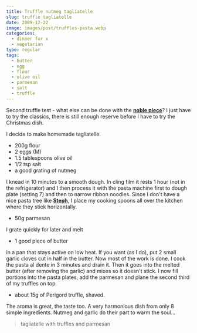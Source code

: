 ```yaml
---
title: Truffle nutmeg tagliatelle
slug: truffle tagliatelle
date: 2009-12-22
image: images/post/truffles-pasta.webp
categories: 
  - dinner for x
  - vegetarian
type: regular
tags: 
  - butter
  - egg
  - flour
  - olive oil
  - parmesan
  - salt
  - truffle
---
```


Second truffle test - what else can be done with the **[noble piece](../truffles)**? I just have to try the classics, there is still enough reserve before I have to try the Christmas dish.

I decide to make homemade tagliatelle.

* 200g flour 
* 2 eggs (M) 
* 1.5 tablespoons olive oil 
* 1/2 tsp salt 
* a good grating of nutmeg

I knead in 10 minutes to a smooth dough. In cling film it rests 1 hour (not in the refrigerator) and I then process it with the pasta machine first to dough plate (setting 7) and then to narrow ribbon noodles. Since I don't have a nice pasta tree like **[Steph](http://kuriositaetenladen.blogspot.com/2009/02/pastakolleg-teil-4-nudeln-trocknen.html)**, I place my cooking spoons all over the kitchen where they stick horizontally.

* 50g parmesan

I grate quickly for later and melt

* 1 good piece of butter

in a pan that stays active on low heat. If you want (as I do), put 2 small garlic cloves cut in half in the butter. Now most of the work is done. I cook the pasta al dente in 3 minutes and drain it. Then it goes into the melted butter (after removing the garlic) and mixes so it doesn't stick. I now fill portions into the pasta plates, add the parmesan and plane the second third of my truffles on top.

* about 15g of Perigord truffle, shaved.

The aroma is great, the taste too. A very harmonious dish from only 8 simple ingredients. Nutmeg and garlic do their part to warm the soul...

> tagliatelle with truffles and parmesan 